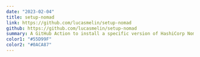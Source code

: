 ```yaml
---
date: "2023-02-04"
title: setup-nomad
link: https://github.com/lucasmelin/setup-nomad
github: https://github.com/lucasmelin/setup-nomad
summary: A GitHub Action to install a specific version of HashiCorp Nomad and add it to the PATH
color1: "#55D99F"
color2: "#0ACA87"
---
```

